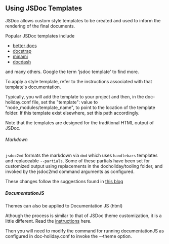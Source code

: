 
## Using JSDoc Templates

JSDoc allows custom style templates to be created and used
to inform the rendering of the final documents.

Popular JSDoc templates include 
- [better docs](https://github.com/SoftwareBrothers/better-docs)
- [docstrap](https://docstrap.github.io/docstrap/)
- [minami](https://github.com/Nijikokun/minami)
- [docdash](http://clenemt.github.io/docdash/)

and many others. Google the term 'jsdoc template' to find more.
 
To apply a style template, refer to the instructions associated with that template's documentation.

Typically, you will add the template to your project and
then, in the doc-holiday.conf file, set the "template": value
to "node_modules/template_name", to point to the location of the
template folder.  If this template exist elsewhere, set this path
accordingly.

Note that the templates are designed for the traditional HTML
output of JSDoc.

###### Markdown
`jsdoc2md` formats the markdown via `dmd` which uses `handlebars` templates
and replaceable `--partials`.  Some of these partials have been set for customized
output using replacements in the docholiday/tooling folder, and invoked
by the jsdoc2md command arguments as configured.

These changes follow the suggestions found in [this blog](https://medium.com/@kevinast/integrate-gitbook-jsdoc-974be8df6fb3)

##### DocumentationJS
Themes can also be applied to Documentation JS (html)

Athough the process is similar to that of JSDoc theme customization,
it is a little different.  Read the [instructions](https://github.com/documentationjs/documentation/blob/master/docs/THEMING.md) here.

Then you will need to modify the command for running documentationJS as 
configured in doc-holiday.conf to invoke the --theme option.





